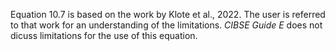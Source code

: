 Equation 10.7 is based on the work by Klote et al., 2022.
The user is referred to that work for an understanding of the
limitations. _CIBSE Guide E_ does not dicuss limitations
for the use of this equation.
